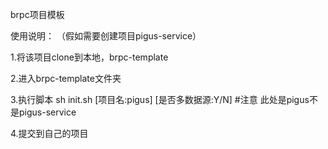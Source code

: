 brpc项目模板

使用说明：
（假如需要创建项目pigus-service）

1.将该项目clone到本地，brpc-template

2.进入brpc-template文件夹

3.执行脚本  sh init.sh [项目名:pigus] [是否多数据源:Y/N] #注意 此处是pigus不是pigus-service

4.提交到自己的项目